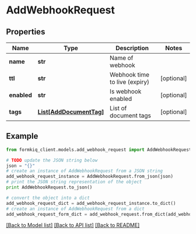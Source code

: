 # AddWebhookRequest


## Properties

Name | Type | Description | Notes
------------ | ------------- | ------------- | -------------
**name** | **str** | Name of webhook | 
**ttl** | **str** | Webhook time to live (expiry) | [optional] 
**enabled** | **str** | Is webhook enabled | [optional] 
**tags** | [**List[AddDocumentTag]**](AddDocumentTag.md) | List of document tags | [optional] 

## Example

```python
from formkiq_client.models.add_webhook_request import AddWebhookRequest

# TODO update the JSON string below
json = "{}"
# create an instance of AddWebhookRequest from a JSON string
add_webhook_request_instance = AddWebhookRequest.from_json(json)
# print the JSON string representation of the object
print AddWebhookRequest.to_json()

# convert the object into a dict
add_webhook_request_dict = add_webhook_request_instance.to_dict()
# create an instance of AddWebhookRequest from a dict
add_webhook_request_form_dict = add_webhook_request.from_dict(add_webhook_request_dict)
```
[[Back to Model list]](../README.md#documentation-for-models) [[Back to API list]](../README.md#documentation-for-api-endpoints) [[Back to README]](../README.md)



